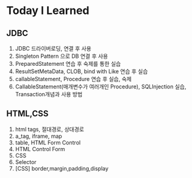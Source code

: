 # Today I Learned

## JDBC
  1. JDBC 드라이버로딩, 연결 후 사용
  2. Singleton Pattern 으로 DB 연결 후 사용
  3. PreparedStatement 연습 후 숙제를 통한 실습
  4. ResultSetMetaData, CLOB, bind with Like 연습 후 실습
  5. callableStatement, Procedure 연습 후 실습, 숙제
  6. CallableStatement(매개변수가 여러개인 Procedure), SQLInjection 실습, Transaction개념과 사용 방법

## HTML,CSS
  1. html tags, 절대경로, 상대경로
  2. a_tag, iframe, map
  3. table, HTML Form Control
  4. HTML Control Form
  5. CSS
  6. Selector
  7. [CSS] border,margin,padding,display
